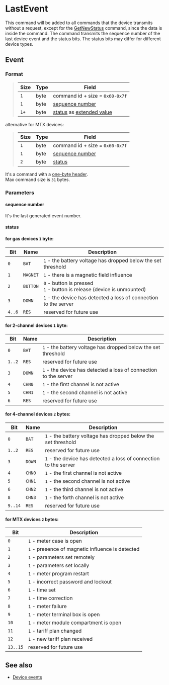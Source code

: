 # LastEvent

This command will be added to all commands that the device transmits without a request,
except for the [GetNewStatus](../GetNewStatus.md) command, since the data is inside the command.
The command transmits the sequence number of the last device event and the status bits.
The status bits may differ for different device types.

## Event

### Format

>  Size | Type | Field
> ------|------|-------
>  `1`  | byte | command id + size = `0x60-0x7f`
>  `1`  | byte | [sequence number](#sequence-number)
>  `1+` | byte | [status](#status) as [extended value](???)

alternative for MTX devices:

>  Size | Type | Field
> ------|------|-------
>  `1`  | byte | command id + size = `0x60-0x7f`
>  `1`  | byte | [sequence number](#sequence-number)
>  `2`  | byte | [status](#status-1)

It's a command with a [one-byte header](../../message.md#command-with-a-one-byte-header).<br>
Max command size is `31` bytes.

### Parameters

#### **sequence number**

It's the last generated event number.

#### **status**

#### for gas devices `1` byte:

 Bit    | Name     | Description
--------|----------|-------------
 `0`    | `BAT`    | `1` - the battery voltage has dropped below the set threshold
 `1`    | `MAGNET` | `1` - there is a magnetic field influence
 `2`    | `BUTTON` | `0` - button is pressed <br> `1` - button is release (device is unmounted)
 `3`    | `DOWN`   | `1` - the device has detected a loss of connection to the server
 `4..6` | `RES`    | reserved for future use

#### for 2-channel devices `1` byte:

 Bit    | Name     | Description
--------|----------|-------------
 `0`    | `BAT`    | `1` - the battery voltage has dropped below the set threshold
 `1..2` | `RES`    | reserved for future use
 `3`    | `DOWN`   | `1` - the device has detected a loss of connection to the server
 `4`    | `CHN0`   | `1` - the first channel is not active
 `5`    | `CHN1`   | `1` - the second channel is not active
 `6`    | `RES`    | reserved for future use

#### for 4-channel devices `2` bytes:

 Bit     | Name     | Description
---------|----------|-------------
 `0`     | `BAT`    | `1` - the battery voltage has dropped below the set threshold
 `1..2`  | `RES`    | reserved for future use
 `3`     | `DOWN`   | `1` - the device has detected a loss of connection to the server
 `4`     | `CHN0`   | `1` - the first channel is not active
 `5`     | `CHN1`   | `1` - the second channel is not active
 `6`     | `CHN2`   | `1` - the third channel is not active
 `8`     | `CHN3`   | `1` - the forth channel is not active
 `9..14` | `RES`    | reserved for future use

#### for MTX devices `2` bytes:

 Bit      | Description
----------|-------------
 `0`      | `1` - meter case is open
 `1`      | `1` - presence of magnetic influence is detected
 `2`      | `1` - parameters set remotely
 `3`      | `1` - parameters set locally
 `4`      | `1` - meter program restart
 `5`      | `1` - incorrect password and lockout
 `6`      | `1` - time set
 `7`      | `1` - time correction
 `8`      | `1` - meter failure
 `9`      | `1` - meter terminal box is open
 `10`     | `1` - meter module compartment is open
 `11`     | `1` - tariff plan changed
 `12`     | `1` - new tariff plan received
 `13..15` | reserved for future use


## See also

* [Device events](../../basics.md#device-events)
